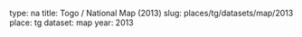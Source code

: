 type: na
title: Togo / National Map (2013)
slug: places/tg/datasets/map/2013
place: tg
dataset: map
year: 2013
